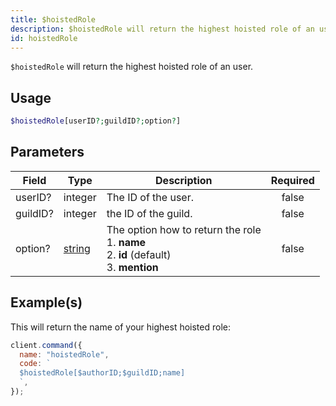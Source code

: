 ```yaml
---
title: $hoistedRole
description: $hoistedRole will return the highest hoisted role of an user.
id: hoistedRole
---
```


`$hoistedRole` will return the highest hoisted role of an user.

## Usage

```php
$hoistedRole[userID?;guildID?;option?]
```

## Parameters

| Field    | Type                                                                                              | Description                                                                                           | Required |
| -------- | ------------------------------------------------------------------------------------------------- | ----------------------------------------------------------------------------------------------------- | :------: |
| userID?  | integer                                                                                           | The ID of the user.                                                                                   |  false   |
| guildID? | integer                                                                                           | the ID of the guild.                                                                                  |  false   |
| option?  | [string](https://developer.mozilla.org/en-US/docs/Web/JavaScript/Reference/Global_Objects/String) | The option how to return the role <br /> 1. **name** <br /> 2. **id** (default) <br /> 3. **mention** |  false   |

## Example(s)

This will return the name of your highest hoisted role:

```javascript
client.command({
  name: "hoistedRole",
  code: `
  $hoistedRole[$authorID;$guildID;name]
  `,
});
```
